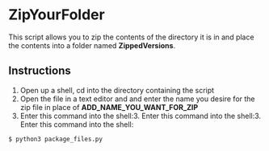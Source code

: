 # ZipYourFolder
This script allows you to zip the contents of the directory it is in and place the contents into a folder named **ZippedVersions**.

## Instructions
1. Open up a shell, cd into the directory containing the script
2. Open the file in a text editor and and enter the name you desire for the zip file in place of **ADD_NAME_YOU_WANT_FOR_ZIP**
3. Enter this command into the shell:3. Enter this command into the shell:3. Enter this command into the shell:
``` sh
$ python3 package_files.py
```
